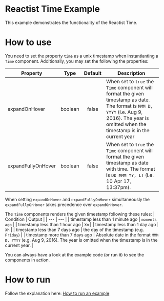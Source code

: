 # Reactist Time Example

This example demonstrates the functionality of the Reactist Time.

# How to use

You need to set the property `time` as a unix timestamp when instantianting a `Time` component. Additionally, you may set the following the properties:

| Property | Type | Default | Description |
| --- | --- |:---:| --- |
| expandOnHover | boolean | false | When set to `true` the `Time` component will format the given timestamp as date. The format is `MMM D, YYYY` (i.e. Aug 9, 2016). The year is omitted when the timestamp is in the current year |
| expandFullyOnHover | boolean | false | When set to `true` the `Time` component will format the given timestamp as date with time. The format is `DD MMM YY, LT` (i.e. 10 Apr 17, 13:37pm). |

When setting `expandOnHover` and `expandFullyOnHover` simultaneously the `expandFullyOnHover` takes precedence over `expandOnHover`.

The `Time` components renders the given timestamp following these rules:
| Condition | Output |
| --- | --- |
| timestamp less than 1 minute ago | `moments ago` |
| timestamp less than 1 hour ago | `Xm` |
| timestamp less than 1 day ago | `Xh` |
| timestamp less than 7 days ago | the day of the timestamp (e.g. `Friday`) |
| timestamp more than 7 days ago | Absolute date in the format `MMM D, YYYY` (e.g. Aug 9, 2016). The year is omitted when the timestamp is in the current year. |

You can always have a look at the example code (or run it) to see the components in action.

# How to run

Follow the explanation here: [How to run an example](../README.md#how-to-run)
